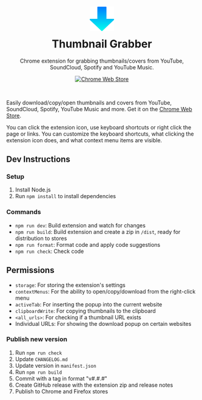 
<p align="center">
  <img src="https://raw.githubusercontent.com/probablykasper/thumbnail-grabber/master/src/icon128.png" width="64">
</p>
<h1 align="center" style="margin-top:0px">
  Thumbnail Grabber
</h1>
<p align="center">Chrome extension for grabbing thumbnails/covers from YouTube, SoundCloud, Spotify and YouTube Music.</p>
<p align="center">
  <a href="https://chrome.google.com/webstore/detail/thumbnail-grabber/gbpjnjieenljpncojgiboejmolbihdob">
    <img alt="Chrome Web Store" src="https://img.shields.io/chrome-web-store/users/gbpjnjieenljpncojgiboejmolbihdob?color=4DB0F2&logo=Google%20Chrome&logoColor=white&style=flat-square">
  </a>
</p>
<br>

Easily download/copy/open thumbnails and covers from YouTube, SoundCloud, Spotify, YouTube Music and more. Get it on the [Chrome Web Store](https://chrome.google.com/webstore/detail/thumbnail-grabber/gbpjnjieenljpncojgiboejmolbihdob).

You can click the extension icon, use keyboard shortcuts or right click the page or links. You can customize the keyboard shortcuts, what clicking the extension icon does, and what context menu items are visible.

## Dev Instructions

### Setup
1. Install Node.js
2. Run `npm install` to install dependencies

### Commands
- `npm run dev`: Build extension and watch for changes
- `npm run build`: Build extension and create a zip in `/dist`, ready for distribution to stores
- `npm run format`: Format code and apply code suggestions
- `npm run check`: Check code

## Permissions
- `storage`: For storing the extension's settings
- `contextMenus`: For the ability to open/copy/download from the right-click menu
- `activeTab`: For inserting the popup into the current website
- `clipboardWrite`: For copying thumbnails to the clipboard
- `<all_urls>`: For checking if a thumbnail URL exists
- Individual URLs: For showing the download popup on certain websites

### Publish new version
1. Run `npm run check`
2. Update `CHANGELOG.md`
3. Update version in `manifest.json`
4. Run `npm run build`
5. Commit with a tag in format "v#.#.#"
6. Create GitHub release with the extension zip and release notes
7. Publish to Chrome and Firefox stores
